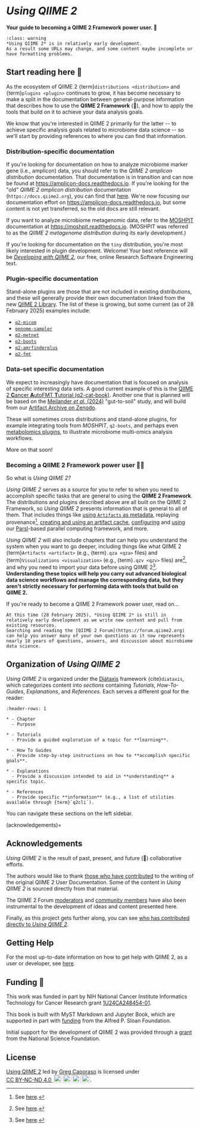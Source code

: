 # *Using QIIME 2*

**Your guide to becoming a QIIME 2 Framework power user. 🌳**

```{admonition} Development status of this content
:class: warning
*Using QIIME 2* is in relatively early development.
As a result some URLs may change, and some content maybe incomplete or have formatting problems.
```

## Start reading here 👋

As the ecosystem of QIIME 2 {term}`distributions <distribution>` and {term}`plugins <plugin>` continues to grow, it has become necessary to make a split in the documentation between general-purpose information that describes how to use the **QIIME 2 Framework** (🌳), and how to apply the tools that build on it to achieve your data analysis goals.

We know that you're interested in QIIME 2 primarily for the latter -- to achieve specific analysis goals related to microbiome data science -- so we'll start by providing references to where you can find that information.

### Distribution-specific documentation

If you're looking for documentation on how to analyze microbiome marker gene (i.e., amplicon) data, you should refer to the *QIIME 2 amplicon distribution* documentation.
That documentation is in transition and can now be found at https://amplicon-docs.readthedocs.io.
If you're looking for the "old" *QIIME 2 amplicon distribution* documentation (`https://docs.qiime2.org`), you can find that [here](https://docs.qiime2.org/2024.10/).
We're now focusing our documentation effort on https://amplicon-docs.readthedocs.io, but some content is not yet transferred, so the old docs are still relevant.

If you want to analyze microbiome metagenomic data, refer to the [MOSHPIT](https://doi.org/10.1101/2025.01.27.635007) documentation at https://moshpit.readthedocs.io.
(MOSHPIT was referred to as the *QIIME 2 metagenome distribution* during its early development.)

If you're looking for documentation on the `tiny` distribution, you're most likely interested in plugin development.
Welcome!
Your best reference will be [*Developing with QIIME 2*](https://develop.qiime2.org), our free, online Research Software Engineering text.

### Plugin-specific documentation

Stand-alone plugins are those that are not included in existing distributions, and these will generally provide their own documentation linked from the new [QIIME 2 Library](https://library.qiime2.org).
The list of these is growing, but some current (as of 28 February 2025) examples include:
- [`q2-micom`](https://library.qiime2.org/plugin/micom-dev/q2-micom)
- [`genome-sampler`](https://library.qiime2.org/plugin/caporaso-lab/genome-sampler)
- [`q2-metnet`](https://library.qiime2.org/plugin/PlanesLab/q2-metnet)
- [`q2-boots`](https://library.qiime2.org/plugin/caporaso-lab/q2-boots)
- [`q2-amrfinderplus`](https://library.qiime2.org/plugin/bokulich-lab/q2-amrfinderplus)
- [`q2-fmt`](https://library.qiime2.org/plugin/qiime2/q2-fmt)

### Data-set specific documentation

We expect to increasingly have documentation that is focused on analysis of specific interesting data sets.
A good current example of this is the [QIIME 2 **C**ancer **A**utoFMT **T**utorial (q2-cat-book)](https://q2-cat-book.readthedocs.io/en/latest/).
Another one that is planned will be based on the [Meilander *et al.* (2024)](https://doi.org/10.48550/arXiv.2411.04148) "gut-to-soil" study, and will build from our [Artifact Archive on Zenodo](https://zenodo.org/records/13887457).

These will sometimes cross distributions and stand-alone plugins, for example integrating tools from *MOSHPIT*, `q2-boots`, and perhaps even [metabolomics plugins](https://doi.org/10.1038/s41596-024-01046-3), to illustrate microbiome multi-omics analysis workflows.

More on that soon!

### Becoming a QIIME 2 Framework power user 💃🏻

So what is *Using QIIME 2?*

*Using QIIME 2* serves as a source for you to refer to when you need to accomplish specific tasks that are general to using the **QIIME 2 Framework**.
The distributions and plugins described above are all built on the QIIME 2 Framework, so *Using QIIME 2* presents information that is general to all of them.
That includes things like [using `Artifacts` as metadata](view-artifacts-as-metadata), replaying provenance[^replaying-provenance-issue], [creating and using an artifact cache](artifact-cache-tutorial), [configuring](parallel-configuration) and [using](parallel-tutorial) our [Parsl](http://parsl-project.org/)-based parallel computing framework, and more.

*Using QIIME 2* will also include chapters that can help you understand the system when you want to go deeper, including things like what QIIME 2 {term}`Artifacts <artifact>` (e.g., {term}`.qza <qza>` files) and {term}`Visualizations <visualization>` (e.g., {term}`.qzv <qzv>` files) are[^result-explanation-issue], and why you need to import your data before using QIIME 2[^importing-explanation-issue].
**Understanding these topics will help you carry out advanced biological data science workflows and manage the corresponding data, but they aren't strictly necessary for performing data with tools that build on QIIME 2.**

If you're ready to become a QIIME 2 Framework power user, read on...

```{note}
At this time (28 February 2025), *Using QIIME 2* is still in relatively early development as we write new content and pull from existing resources.
Searching and reading the [QIIME 2 Forum](https://forum.qiime2.org) can help you answer many of your own questions as it now represents nearly 10 years of questions, answers, and discussion about microbiome data science.
```

## Organization of *Using QIIME 2*

*Using QIIME 2* is organized under the [Diátaxis](https://diataxis.fr/) framework {cite}`diataxis`, which categorizes content into *sections* containing *Tutorials*, *How-To-Guides*, *Explanations*, and *References*.
Each serves a different goal for the reader:

```{list-table}
:header-rows: 1

* - Chapter
  - Purpose

* - Tutorials
  - Provide a guided exploration of a topic for **learning**.

* - How To Guides
  - Provide step-by-step instructions on how to **accomplish specific goals**.

* - Explanations
  - Provide a discussion intended to aid in **understanding** a specific topic.

* - References
  - Provide specific **information** (e.g., a list of utilities available through {term}`q2cli`).
```

You can navigate these sections on the left sidebar.

(acknowledgements)=
## Acknowledgements
*Using QIIME 2* is the result of past, present, and future (🤞) collaborative efforts.

The authors would like to thank [those who have contributed](https://github.com/qiime2/docs/graphs/contributors) to the writing of the original QIIME 2 User Documentation.
Some of the content in *Using QIIME 2* is sourced directly from that material.

The QIIME 2 Forum [moderators](https://forum.qiime2.org/g/q2-mods) and [community members](https://forum.qiime2.org/u?order=likes_received&period=all) have also been instrumental to the development of ideas and content presented here.

Finally, as this project gets further along, you can see [who has contributed directly to *Using QIIME 2*](https://github.com/caporaso-lab/using-qiime2/graphs/contributors).

## Getting Help
For the most up-to-date information on how to get help with QIIME 2, as a user or developer, see [here](https://github.com/qiime2/.github/blob/main/SUPPORT.md).

## Funding 🙏
This work was funded in part by NIH National Cancer Institute Informatics Technology for Cancer Research grant [1U24CA248454-01](https://reporter.nih.gov/project-details/9951750).

This book is built with MyST Markdown and Jupyter Book, which are supported in part with [funding](https://sloan.org/grant-detail/6620) from the Alfred P. Sloan Foundation.

Initial support for the development of QIIME 2 was provided through a [grant](https://www.nsf.gov/awardsearch/showAward?AWD_ID=1565100) from the National Science Foundation.

## License

 <p xmlns:cc="http://creativecommons.org/ns#" xmlns:dct="http://purl.org/dc/terms/"><a property="dct:title" rel="cc:attributionURL" href="https://use.qiime2.org">Using QIIME 2</a> led by <a rel="cc:attributionURL dct:creator" property="cc:attributionName" href="https://cap-lab.bio">Greg Caporaso</a> is licensed under <a href="https://creativecommons.org/licenses/by-nc-nd/4.0/?ref=chooser-v1" target="_blank" rel="license noopener noreferrer" style="display:inline-block;">CC BY-NC-ND 4.0 <img style="height:22px!important;margin-left:3px;vertical-align:text-bottom;" src="https://mirrors.creativecommons.org/presskit/icons/cc.svg?ref=chooser-v1" alt=""><img style="height:22px!important;margin-left:3px;vertical-align:text-bottom;" src="https://mirrors.creativecommons.org/presskit/icons/by.svg?ref=chooser-v1" alt=""><img style="height:22px!important;margin-left:3px;vertical-align:text-bottom;" src="https://mirrors.creativecommons.org/presskit/icons/nc.svg?ref=chooser-v1" alt=""><img style="height:22px!important;margin-left:3px;vertical-align:text-bottom;" src="https://mirrors.creativecommons.org/presskit/icons/nd.svg?ref=chooser-v1" alt=""></a>.</p>

[^replaying-provenance-issue]: See [here](https://github.com/caporaso-lab/using-qiime2/issues/13).
[^new-library-wip]: The new QIIME 2 Library is in the early stages of development (as of 17 January 2025) - a lot of exciting new functionality for both users and developers is currently in progress!
For the time-being, you can still find the old QIIME 2 Library at https://old-library.qiime2.org.
[^result-explanation-issue]: See [here](https://github.com/caporaso-lab/using-qiime2/issues/11).
[^importing-explanation-issue]: See [here](https://github.com/caporaso-lab/using-qiime2/issues/12).